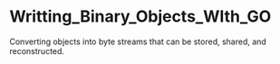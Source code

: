 # Writting_Binary_Objects_WIth_GO
Converting objects into byte streams that can be stored, shared, and reconstructed.
